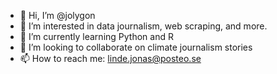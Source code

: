 - 👋 Hi, I’m @jolygon
- 👀 I’m interested in data journalism, web scraping, and more.
- 🌱 I’m currently learning Python and R
- 💞️ I’m looking to collaborate on climate journalism stories
- 📫 How to reach me: linde.jonas@posteo.se
